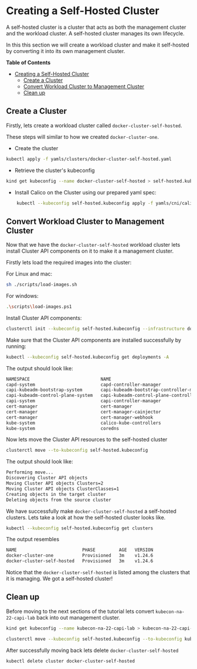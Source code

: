 # Creating a Self-Hosted Cluster

A self-hosted cluster is a cluster that acts as both the management cluster and the workload cluster. A self-hosted cluster manages its own lifecycle.

In this this section we will create a workload cluster and make it self-hosted by converting it into its own management cluster.

<!-- table of contens generated via: https://github.com/thlorenz/doctoc -->
<!-- START doctoc generated TOC please keep comment here to allow auto update -->
<!-- DON'T EDIT THIS SECTION, INSTEAD RE-RUN doctoc TO UPDATE -->
**Table of Contents**

- [Creating a Self-Hosted Cluster](#creating-a-self-hosted-cluster)
  - [Create a Cluster](#create-a-cluster)
  - [Convert Workload Cluster to Management Cluster](#convert-workload-cluster-to-management-cluster)
  - [Clean up](#clean-up)
<!-- END doctoc generated TOC please keep comment here to allow auto update -->

## Create a Cluster

Firstly, lets create a workload cluster called `docker-cluster-self-hosted`.

These steps will similar to how we created `docker-cluster-one`.

* Create the cluster

```bash
kubectl apply -f yamls/clusters/docker-cluster-self-hosted.yaml
```

* Retrieve the cluster's kubeconfig

```bash
kind get kubeconfig --name docker-cluster-self-hosted > self-hosted.kubeconfig
```

* Install Calico on the Cluster using our prepared yaml spec:

```bash
    kubectl --kubeconfig self-hosted.kubeconfig apply -f yamls/cni/calico.yaml
```

## Convert Workload Cluster to Management Cluster

Now that we have the `docker-cluster-self-hosted` workload cluster lets install Cluster API components on it to make it a management cluster.

Firstly lets load the required images into the cluster:

For Linux and mac:

```bash
sh ./scripts/load-images.sh
```

For windows:

```bash
.\scripts\load-images.ps1
```

Install Cluster API components:
```bash
clusterctl init --kubeconfig self-hosted.kubeconfig --infrastructure docker --config ./clusterctl/repository/config.yaml
```

Make sure that the Cluster API components are installed successfully by running:

```bash
kubectl --kubeconfig self-hosted.kubeconfig get deployments -A
```

The output should look like:

```bash
NAMESPACE                           NAME                                            READY   UP-TO-DATE   AVAILABLE   AGE
capd-system                         capd-controller-manager                         1/1     1            1           22m
capi-kubeadm-bootstrap-system       capi-kubeadm-bootstrap-controller-manager       1/1     1            1           22m
capi-kubeadm-control-plane-system   capi-kubeadm-control-plane-controller-manager   1/1     1            1           22m
capi-system                         capi-controller-manager                         1/1     1            1           22m
cert-manager                        cert-manager                                    1/1     1            1           23m
cert-manager                        cert-manager-cainjector                         1/1     1            1           23m
cert-manager                        cert-manager-webhook                            1/1     1            1           23m
kube-system                         calico-kube-controllers                         1/1     1            1           23m
kube-system                         coredns                                         2/2     2            2           24m
```

Now lets move the Cluster API resources to the self-hosted cluster

```bash
clusterctl move --to-kubeconfig self-hosted.kubeconfig
```

The output should look like:

```bash
Performing move...
Discovering Cluster API objects
Moving Cluster API objects Clusters=2
Moving Cluster API objects ClusterClasses=1
Creating objects in the target cluster
Deleting objects from the source cluster
```

We have successfully make `docker-cluster-self-hosted` a self-hosted clusters. Lets take a look at how the self-hosted cluster looks like.

```bash
kubectl --kubeconfig self-hosted.kubeconfig get clusters
```

The output resembles

```bash
NAME                         PHASE         AGE   VERSION
docker-cluster-one           Provisioned   3m    v1.24.6
docker-cluster-self-hosted   Provisioned   3m    v1.24.6
```

Notice that the `docker-cluster-self-hosted` is listed among the clusters that it is managing. We got a self-hosted cluster!

## Clean up

Before moving to the next sections of the tutorial lets convert `kubecon-na-22-capi-lab` back into out management cluster.

```bash
kind get kubeconfig --name kubecon-na-22-capi-lab > kubecon-na-22-capi-lab.kubeconfig
```

```bash
clusterctl move --kubeconfig self-hosted.kubeconfig --to-kubeconfig kubecon-na-22-capi-lab.kubeconfig
```

After successfully moving back lets delete `docker-cluster-self-hosted`

```bash
kubectl delete cluster docker-cluster-self-hosted
```